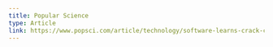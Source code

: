 ```yaml
---
title: Popular Science
type: Article
link: https://www.popsci.com/article/technology/software-learns-crack-captchas
---
```


